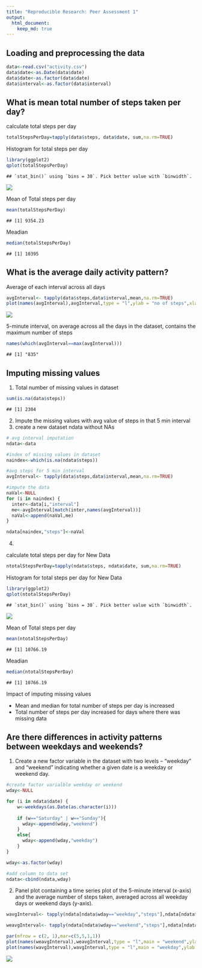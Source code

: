 ```yaml
---
title: "Reproducible Research: Peer Assessment 1"
output: 
  html_document:
    keep_md: true
---
```



## Loading and preprocessing the data


```r
data<-read.csv("activity.csv")
data$date<-as.Date(data$date)
data$date<-as.factor(data$date)
data$interval<-as.factor(data$interval)
```

## What is mean total number of steps taken per day?

calculate total steps per day

```r
totalStepsPerDay=tapply(data$steps, data$date, sum,na.rm=TRUE)
```

Histogram for total steps per day

```r
library(ggplot2)
qplot(totalStepsPerDay)
```

```
## `stat_bin()` using `bins = 30`. Pick better value with `binwidth`.
```

![](PA1_template_files/figure-html/unnamed-chunk-2-1.png)<!-- -->

Mean of Total steps per day

```r
mean(totalStepsPerDay)
```

```
## [1] 9354.23
```

Meadian

```r
median(totalStepsPerDay)
```

```
## [1] 10395
```


## What is the average daily activity pattern?

Average of each interval across all days


```r
avgInterval<- tapply(data$steps,data$interval,mean,na.rm=TRUE)
plot(names(avgInterval),avgInterval,type = "l",ylab = "no of steps",xlab = "Interval")
```

![](PA1_template_files/figure-html/unnamed-chunk-5-1.png)<!-- -->

5-minute interval, on average across all the days in the dataset, contains the maximum number of steps


```r
names(which(avgInterval==max(avgInterval)))
```

```
## [1] "835"
```


## Imputing missing values

1. Total number of missing values in dataset

```r
sum(is.na(data$steps))
```

```
## [1] 2304
```

2. Impute the missing values with avg value of steps in that 5 min interval
3. create a new dataset ndata without NAs

```r
# avg interval imputation
ndata<-data

#index of missing values in dataset
naindex<-which(is.na(ndata$steps))

#avg steps for 5 min interval
avgInterval<- tapply(data$steps,data$interval,mean,na.rm=TRUE)

#impute the data
naVal<-NULL
for (i in naindex) {
  inter<-data[i,"interval"]
  me<-avgInterval[match(inter,names(avgInterval))]
  naVal<-append(naVal,me)
}

ndata[naindex,"steps"]<-naVal
```

4. 

calculate total steps per day for New Data

```r
ntotalStepsPerDay=tapply(ndata$steps, ndata$date, sum,na.rm=TRUE)
```

Histogram for total steps per day for New Data

```r
library(ggplot2)
qplot(ntotalStepsPerDay)
```

```
## `stat_bin()` using `bins = 30`. Pick better value with `binwidth`.
```

![](PA1_template_files/figure-html/unnamed-chunk-10-1.png)<!-- -->

Mean of Total steps per day

```r
mean(ntotalStepsPerDay)
```

```
## [1] 10766.19
```

Meadian

```r
median(ntotalStepsPerDay)
```

```
## [1] 10766.19
```

Impact of imputing missing values 
- Mean and median for total number of steps per day is increased 
- Total number of steps per day increased for days where there was missing data


## Are there differences in activity patterns between weekdays and weekends?

1. Create a new factor variable in the dataset with two levels – “weekday” and “weekend” indicating whether a given date is a weekday or weekend day.


```r
#create factor varialble weekday or weekend 
wday<-NULL

for (i in ndata$date) {
    w<-weekdays(as.Date(as.character(i)))
              
    if (w=="Saturday" | w=="Sunday"){
      wday<-append(wday,"weekend")
    }
    else{
      wday<-append(wday,"weekday")
    }
}

wday<-as.factor(wday)

#add column to data set 
ndata<-cbind(ndata,wday)
```

2. Panel plot containing a time series plot of the 5-minute interval (x-axis) and the average number of steps taken, averaged across all weekday days or weekend days (y-axis). 


```r
wavgInterval<- tapply(ndata[ndata$wday=="weekday","steps"],ndata[ndata$wday=="weekday","interval"],mean,na.rm=TRUE)

weavgInterval<- tapply(ndata[ndata$wday=="weekend","steps"],ndata[ndata$wday=="weekend","interval"],mean,na.rm=TRUE)

par(mfrow = c(2, 1),mar=c(5,5,1,1))
plot(names(weavgInterval),weavgInterval,type = "l",main = "weekend",ylab = "no of steps",xlab = "Interval")
plot(names(wavgInterval),wavgInterval,type = "l",main = "weekday",ylab = "no of steps",xlab = "Interval")
```

![](PA1_template_files/figure-html/unnamed-chunk-14-1.png)<!-- -->

